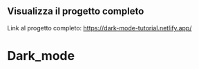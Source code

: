 ## Visualizza il progetto completo

Link al progetto completo: https://dark-mode-tutorial.netlify.app/
# Dark_mode
